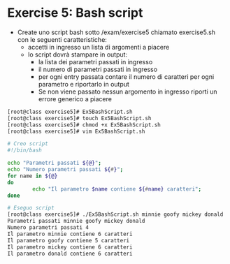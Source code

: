 # Exercise 5: Bash script
- Create uno script bash sotto /exam/exercise5 chiamato exercise5.sh con le seguenti caratteristiche:
  - accetti in ingresso un lista di argomenti a piacere
  - lo script dovrà stampare in output:
    - la lista dei parametri passati in ingresso
    - il numero di parametri passati in ingresso
    - per ogni entry passata contare il numero di caratteri per ogni parametro e riportarlo in output
    - Se non viene passato nessun argomento in ingresso riporti un errore generico a piacere
```bash
[root@class exercise5]# Ex5BashScript.sh
[root@class exercise5]# touch Ex5BashScript.sh
[root@class exercise5]# chmod +x Ex5BashScript.sh
[root@class exercise5]# vim Ex5BashScript.sh

# Creo script
#!/bin/bash

echo "Parametri passati ${@}";
echo "Numero parametri passati ${#}";
for name in ${@}
do
        echo "Il parametro $name contiene ${#name} caratteri";
done

# Eseguo script
[root@class exercise5]# ./Ex5BashScript.sh minnie goofy mickey donald
Parametri passati minnie goofy mickey donald
Numero parametri passati 4
Il parametro minnie contiene 6 caratteri
Il parametro goofy contiene 5 caratteri
Il parametro mickey contiene 6 caratteri
Il parametro donald contiene 6 caratteri
```
